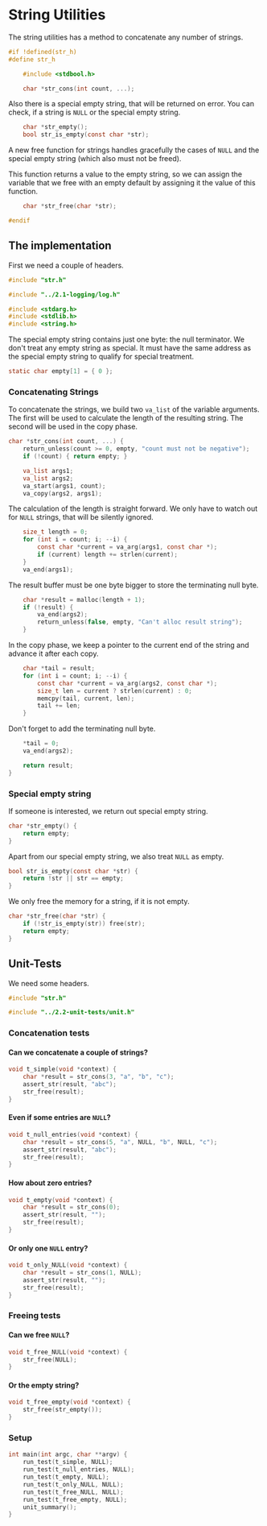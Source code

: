 # String Utilities

The string utilities has a method to concatenate any number of strings.

``` c
#if !defined(str_h)
#define str_h

	#include <stdbool.h>

	char *str_cons(int count, ...);
```

Also there is a special empty string, that will be returned on error.  You can check, if a string is `NULL` or the special empty string.

``` c
	char *str_empty();
	bool str_is_empty(const char *str);
```

A new free function for strings handles gracefully the cases of `NULL` and the special empty string (which also must not be freed).

This function returns a value to the empty string, so we can assign the variable that we free with an empty default by assigning it the value of this function.

``` c
	char *str_free(char *str);

#endif
```
## The implementation

First we need a couple of headers.

``` c
#include "str.h"

#include "../2.1-logging/log.h"

#include <stdarg.h>
#include <stdlib.h>
#include <string.h>
```

The special empty string contains just one byte: the null terminator. We don't treat any empty string as special. It must have the same address as the special empty string to qualify for special treatment.

``` c
static char empty[1] = { 0 };
```

### Concatenating Strings

To concatenate the strings, we build two `va_list` of the variable arguments.  The first will be used to calculate the length of the resulting string. The second will be used in the copy phase.

``` c
char *str_cons(int count, ...) {
	return_unless(count >= 0, empty, "count must not be negative");
	if (!count) { return empty; }

	va_list args1;
	va_list args2;
	va_start(args1, count);
	va_copy(args2, args1);
```

The calculation of the length is straight forward. We only have to watch out for `NULL` strings, that will be silently ignored.

``` c
	size_t length = 0;
	for (int i = count; i; --i) {
		const char *current = va_arg(args1, const char *);
		if (current) length += strlen(current);
	}
	va_end(args1);
```

The result buffer must be one byte bigger to store the terminating null byte.

``` c
	char *result = malloc(length + 1);
	if (!result) {
		va_end(args2);
		return_unless(false, empty, "Can't alloc result string");
	}
```

In the copy phase, we keep a pointer to the current end of the string and advance it after each copy.

``` c
	char *tail = result;
	for (int i = count; i; --i) {
		const char *current = va_arg(args2, const char *);
		size_t len = current ? strlen(current) : 0;
		memcpy(tail, current, len);
		tail += len;
	}
```

Don't forget to add the terminating null byte.

``` c
	*tail = 0;
	va_end(args2);

	return result;
}
```

### Special empty string

If someone is interested, we return out special empty string.

``` c
char *str_empty() {
	return empty;
}
```

Apart from our special empty string, we also treat `NULL` as empty.

``` c
bool str_is_empty(const char *str) {
	return !str || str == empty;
}
```

We only free the memory for a string, if it is not empty.

``` c
char *str_free(char *str) {
	if (!str_is_empty(str)) free(str);
	return empty;
}
```
## Unit-Tests

We need some headers.

``` c
#include "str.h"

#include "../2.2-unit-tests/unit.h"
```

### Concatenation tests
#### Can we concatenate a couple of strings?

``` c
void t_simple(void *context) {
	char *result = str_cons(3, "a", "b", "c");
	assert_str(result, "abc");
	str_free(result);
}
```

#### Even if some entries are `NULL`?

``` c
void t_null_entries(void *context) {
	char *result = str_cons(5, "a", NULL, "b", NULL, "c");
	assert_str(result, "abc");
	str_free(result);
}
```

#### How about zero entries?

``` c
void t_empty(void *context) {
	char *result = str_cons(0);
	assert_str(result, "");
	str_free(result);
}
```

#### Or only one `NULL` entry?

``` c
void t_only_NULL(void *context) {
	char *result = str_cons(1, NULL);
	assert_str(result, "");
	str_free(result);
}
```

### Freeing tests
#### Can we free `NULL`?

``` c
void t_free_NULL(void *context) {
	str_free(NULL);
}
```

#### Or the empty string?

``` c
void t_free_empty(void *context) {
	str_free(str_empty());
}
```

### Setup

``` c
int main(int argc, char **argv) {
	run_test(t_simple, NULL);
	run_test(t_null_entries, NULL);
	run_test(t_empty, NULL);
	run_test(t_only_NULL, NULL);
	run_test(t_free_NULL, NULL);
	run_test(t_free_empty, NULL);
	unit_summary();
}
```
